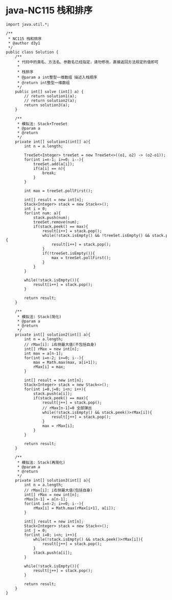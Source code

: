 # java-NC115 栈和排序


    import java.util.*;
    
    /**
     * NC115 栈和排序
     * @author d3y1
     */
    public class Solution {
        /**
         * 代码中的类名、方法名、参数名已经指定，请勿修改，直接返回方法规定的值即可
         *
         * 栈排序
         * @param a int整型一维数组 描述入栈顺序
         * @return int整型一维数组
         */
        public int[] solve (int[] a) {
            // return solution1(a);
            // return solution2(a);
            return solution3(a);
        }
    
        /**
         * 模拟法: Stack+TreeSet
         * @param a
         * @return
         */
        private int[] solution1(int[] a){
            int n = a.length;
    
            TreeSet<Integer> treeSet = new TreeSet<>((o1, o2) -> (o2-o1));
            for(int i=n-1; i>=0; i--){
                treeSet.add(a[i]);
                if(a[i] == n){
                    break;
                }
            }
    
            int max = treeSet.pollFirst();
    
            int[] result = new int[n];
            Stack<Integer> stack = new Stack<>();
            int i = 0;
            for(int num: a){
                stack.push(num);
                treeSet.remove(num);
                if(stack.peek() == max){
                    result[i++] = stack.pop();
                    while(!stack.isEmpty() && !treeSet.isEmpty() && stack.peek()>treeSet.first()){
                        result[i++] = stack.pop();
                    }
                    if(!treeSet.isEmpty()){
                        max = treeSet.pollFirst();
                    }
                }
            }
    
            while(!stack.isEmpty()){
                result[i++] = stack.pop();
            }
    
            return result;
        }
    
        /**
         * 模拟法: Stack(简化)
         * @param a
         * @return
         */
        private int[] solution2(int[] a){
            int n = a.length;
            // rMax[i]: i右侧最大值(不包括自身)
            int[] rMax = new int[n];
            int max = a[n-1];
            for(int i=n-2; i>=0; i--){
                max = Math.max(max, a[i+1]);
                rMax[i] = max;
            }
    
            int[] result = new int[n];
            Stack<Integer> stack = new Stack<>();
            for(int i=0,j=0; i<n; i++){
                stack.push(a[i]);
                if(stack.peek() == max){
                    result[j++] = stack.pop();
                    // rMax[n-1]=0 全部弹出
                    while(!stack.isEmpty() && stack.peek()>rMax[i]){
                        result[j++] = stack.pop();
                    }
                    max = rMax[i];
                }
            }
    
            return result;
        }
    
        /**
         * 模拟法: Stack(再简化)
         * @param a
         * @return
         */
        private int[] solution3(int[] a){
            int n = a.length;
            // rMax[i]: i右侧最大值(包括自身)
            int[] rMax = new int[n];
            rMax[n-1] = a[n-1];
            for(int i=n-2; i>=0; i--){
                rMax[i] = Math.max(rMax[i+1], a[i]);
            }
    
            int[] result = new int[n];
            Stack<Integer> stack = new Stack<>();
            int j = 0;
            for(int i=0; i<n; i++){
                while(!stack.isEmpty() && stack.peek()>rMax[i]){
                    result[j++] = stack.pop();
                }
                stack.push(a[i]);
            }
    
            while(!stack.isEmpty()){
                result[j++] = stack.pop();
            }
    
            return result;
        }
    }

  

